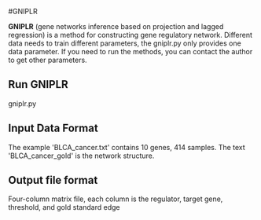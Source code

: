 #GNIPLR

**GNIPLR** (gene networks inference based on projection and lagged regression) is a method for constructing  gene regulatory network.
Different data needs to train different parameters, the gniplr.py only provides one data parameter. If you need to run the methods, you can contact the author to get other parameters.


## Run GNIPLR

gniplr.py


## Input Data Format
The example 'BLCA_cancer.txt' contains 10 genes, 414 samples.
The text 'BLCA_cancer_gold' is the network structure.

## Output file format
Four-column matrix file, each column is the regulator, target gene, threshold, and gold standard edge


